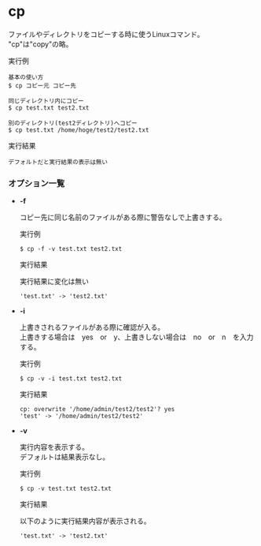 [](ファイル名はコマンド名.md)
# cp
ファイルやディレクトリをコピーする時に使うLinuxコマンド。
"cp"は"copy"の略。

  実行例 [](変更しない)
  
  ```
  基本の使い方
  $ cp コピー元 コピー先
  
  同じディレクトリ内にコピー
  $ cp test.txt test2.txt
  
  別のディレクトリ(test2ディレクトリ)へコピー
  $ cp test.txt /home/hoge/test2/test2.txt
  ```


  実行結果　[](変更しない)

  ```
  デフォルトだと実行結果の表示は無い
  ```

### オプション一覧

- **-f**
  
  コピー先に同じ名前のファイルがある際に警告なしで上書きする。

  実行例 [](変更しない)
  
  ```
  $ cp -f -v test.txt test2.txt
  ```


  実行結果　[](変更しない)

  実行結果に変化は無い

  ```
  'test.txt' -> 'test2.txt'
  ```


- **-i**
  
  上書きされるファイルがある際に確認が入る。  
  上書きする場合は　yes　or　y、上書きしない場合は　no　or　n　を入力する。

  実行例 [](変更しない)
  
  ```
  $ cp -v -i test.txt test2.txt
  ```


  実行結果　[](変更しない)

  ```
  cp: overwrite '/home/admin/test2/test2'? yes
  'test' -> '/home/admin/test2/test2'
  ```


- **-v**
  
  実行内容を表示する。  
  デフォルトは結果表示なし。

  実行例 [](変更しない)
  
  ```
  $ cp -v test.txt test2.txt
  ```


  実行結果　[](変更しない)

  以下のように実行結果内容が表示される。

  ```
  'test.txt' -> 'test2.txt'
  ```
